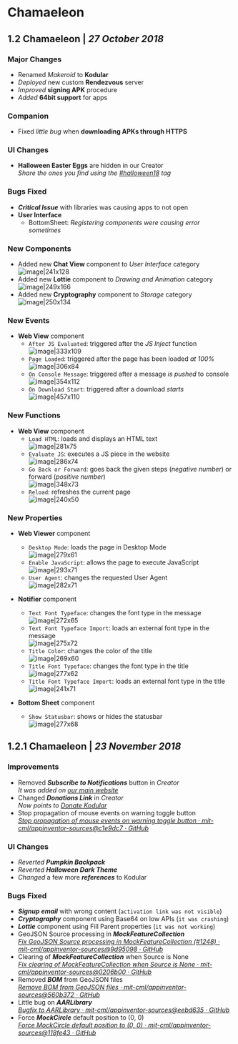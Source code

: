 # Chamaeleon

## 1.2 Chamaeleon   \|   _27 October 2018_

### Major Changes

- Renamed _Makeroid_ to **Kodular**
- _Deployed_ new custom **Rendezvous** server
- _Improved_ **signing APK** procedure
- _Added_ **64bit support** for apps

### Companion

- Fixed _little bug_ when **downloading APKs through HTTPS**

### UI Changes

- **Halloween Easter Eggs** are hidden in our Creator  
  _Share the ones you find using the [#halloween18](https://community.kodular.io/tags/halloween18) tag_  

### Bugs Fixed

- **_Critical Issue_** with libraries was causing apps to not open
- **User Interface**
  - BottomSheet: _Registering components were causing error sometimes_

### New Components

- Added new **Chat View** component to _User Interface_ category  
  ![image|241x128](https://community.kodular.io/uploads/default/original/2X/f/f91a33fb718e72ea13bf7279cc5816c97338eb8f.png)
- Added new **Lottie** component to _Drawing and Animation_ category  
  ![image|249x166](https://community.kodular.io/uploads/default/original/2X/5/5d2d608dd60e1b1afbf8387aec181f980d121c82.png)
- Added new **Cryptography** component to _Storage_ category  
  ![image|250x134](https://community.kodular.io/uploads/default/original/2X/0/0b15f0e7dadf742f2545f6cb2d9ae256c6a5fc6c.png)

### New Events

- **Web View** component
  - `After JS Evaluated`: triggered after the _JS Inject_ function  
    ![image|333x109](https://community.kodular.io/uploads/default/original/2X/a/a02dc885521723d55d4308a743b3334506150486.png)
  - `Page Loaded`: triggered after the page has been loaded _at 100%_  
    ![image|306x84](https://community.kodular.io/uploads/default/original/2X/b/ba78ac720c76fb1ed2db673432c9310258efddab.png)
  - `On Console Message`: triggered after a message _is pushed_ to console  
    ![image|354x112](https://community.kodular.io/uploads/default/original/2X/c/c2785d28b860ab20585c00ae792103c7e3f71403.png)
  - `On Download Start`: triggered after a download _starts_  
    ![image|457x110](https://community.kodular.io/uploads/default/original/2X/0/0edbaef5ad2c35813998895ddd2ffbea921b7c2f.png)


### New Functions

- **Web View** component
  - `Load HTML`: loads and displays an HTML text  
    ![image|281x75](https://community.kodular.io/uploads/default/original/2X/0/05a8e6e8286d3a61930e183ac7b6dfd6fe621700.png)
  - `Evaluate JS`: executes a JS piece in the website  
    ![image|286x74](https://community.kodular.io/uploads/default/original/2X/2/2fb51e32014d3eb8cce900fb469d411802a90f17.png)
  - `Go Back or Forward`: goes back the given steps (_negative number_) or forward (_positive number_)  
    ![image|348x73](https://community.kodular.io/uploads/default/original/2X/7/7fffa43ecf35e0a10e940f395e017d565adf5fd1.png)
  - `Reload`: refreshes the current page  
    ![image|240x50](https://community.kodular.io/uploads/default/original/2X/5/574eb27c479c7ab507ce9f2b96b02015917dd34c.png)

### New Properties

- **Web Viewer** component
  - `Desktop Mode`: loads the page in Desktop Mode  
    ![image|279x61](https://community.kodular.io/uploads/default/original/2X/5/54cb6cbe50692accbce40d9e6c7e1463657285c1.png)
  - `Enable JavaScript`: allows the page to execute JavaScript  
    ![image|293x71](https://community.kodular.io/uploads/default/original/2X/6/61fbfd2096492ea780e6259d255867577c8fcfbd.png)
  - `User Agent`: changes the requested User Agent  
    ![image|282x71](https://community.kodular.io/uploads/default/original/2X/8/8dd5f9c7d7a6b83ccb0b14eabbc810dc04a9e94c.png)  

- **Notifier** component
  - `Text Font Typeface`: changes the font type in the message  
    ![image|272x65](https://community.kodular.io/uploads/default/original/2X/4/42c9c966a8f755a703f8a31a4772abc4b95d2db8.png)
  - `Text Font Typeface Import`: loads an external font type in the message  
    ![image|275x72](https://community.kodular.io/uploads/default/original/2X/a/ad8d6b7e385701d561949ebdee36af953b053314.png)
  - `Title Color`: changes the color of the title  
    ![image|269x60](https://community.kodular.io/uploads/default/original/2X/8/88481643b5e99f3e1d208c38ce2688519e11a6a2.png)
  - `Title Font Typeface`: changes the font type in the title  
    ![image|277x62](https://community.kodular.io/uploads/default/original/2X/f/f1ad1162cf1dfc09153b8c0019b4674017eeb9da.png)
  - `Title Font Typeface Import`: loads an external font type in the title  
    ![image|241x71](https://community.kodular.io/uploads/default/original/2X/6/61f008bfd75ca53356abd1f8f35ad000c7cf9e3f.png)

- **Bottom Sheet** component
  - `Show Statusbar`: shows or hides the statusbar  
    ![image|277x68](https://community.kodular.io/uploads/default/original/2X/e/ec1ec3e961fda565179256794eab3f8370e42c9b.png)

## 1.2.1 Chamaeleon   \|   _23 November 2018_

### Improvements

- Removed **_Subscribe to Notifications_** button in _Creator_  
  _It was added on [our main website](https://www.kodular.io)_
- Changed **_Donations Link_** in _Creator_  
  _Now points to [Donate Kodular](https://www.kodular.io/donate)_
- Stop propagation of mouse events on warning toggle button  
  _[Stop propagation of mouse events on warning toggle button · mit-cml/appinventor-sources@c1e9dc7 · GitHub](https://github.com/mit-cml/appinventor-sources/commit/c1e9dc7e38600eb702373cf3d78c896508a9eb98)_

### UI Changes

- _Reverted_ **_Pumpkin Backpack_**
- _Reverted_ **_Halloween Dark Theme_**
- _Changed_ a few more **_references_** to Kodular

### Bugs Fixed

- **_Signup email_** with wrong content (`activation link was not visible`)
- **_Cryptography_** component using Base64 on low APIs (`it was crashing`)
- **_Lottie_** component using Fill Parent properties (`it was not working`)
- GeoJSON Source processing in **_MockFeatureCollection_**  
  _[Fix GeoJSON Source processing in MockFeatureCollection (#1248) · mit-cml/appinventor-sources@9d95098 · GitHub](https://github.com/mit-cml/appinventor-sources/commit/9d95098654ff5d6e02dfb462a7dd125163d0e277)_
- Clearing of **_MockFeatureCollection_** when Source is None  
  _[Fix clearing of MockFeatureCollection when Source is None · mit-cml/appinventor-sources@0206b00 · GitHub](https://github.com/mit-cml/appinventor-sources/commit/0206b0064affe0fe692cb5b2c7183f5befc2ef0b)_
- Removed **_BOM_** from GeoJSON files  
  _[Remove BOM from GeoJSON files · mit-cml/appinventor-sources@560b372 · GitHub](https://github.com/mit-cml/appinventor-sources/commit/560b3724a6c86bd2a5f678dfc270d9a185b0ed2f)_
- Little bug on **_AARLibrary_**  
  _[Bugfix to AARLibrary · mit-cml/appinventor-sources@eebd635 · GitHub](https://github.com/mit-cml/appinventor-sources/commit/eebd635fd6c331955ac86c4ea2e7f9f1080726ae)_
- Force **_MockCircle_** default position to (0, 0)  
  _[Force MockCircle default position to (0, 0) · mit-cml/appinventor-sources@118fe43 · GitHub](https://github.com/mit-cml/appinventor-sources/commit/118fe43072288ed62dffda1339f58f758694b199)_
